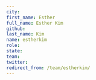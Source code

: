 ```yaml
---
city: 
first_name: Esther
full_name: Esther Kim
github: 
last_name: Kim
name: estherkim
role: 
state: 
team: 
twitter: 
redirect_from: /team/estherkim/
---
```


